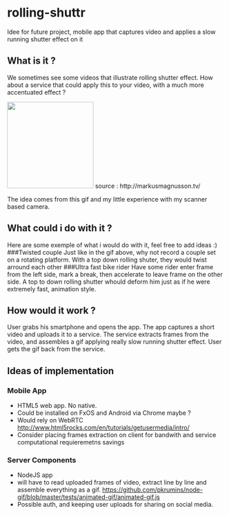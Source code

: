# rolling-shuttr
Idee for future project, mobile app that captures video and applies a slow running shutter effect on it

## What is it ?
We sometimes see some videos that illustrate rolling shutter effect. How about a service that could apply this to your video, with a much more accentuated effect ?

<img src="http://payload325.cargocollective.com/1/0/21154/8811319/twisted.gif" width="200">
source : http://markusmagnusson.tv/

The idea comes from this gif and my little experience with my scanner based camera.

## What could i do with it ? 
Here are some exemple of what i would do with it, feel free to add ideas :)
###Twisted couple
Just like in the gif above, why not record a couple set on a rotating platform. With a top down rolling shuter, they would twist arround each other
###Ultra fast bike rider
Have some rider enter frame from the left side, mark a break, then accelerate to leave frame on the other side. A top to down rolling shutter whould deform him just as if he were extremely fast, animation style.

## How would it work ?
User grabs his smartphone and opens the app. The app captures a short video and uploads it to a service.
The service extracts frames from the video, and assembles a gif applying really slow running shutter effect.
User gets the gif back from the service.

## Ideas of implementation
### Mobile App
* HTML5 web app. No native. 
* Could be installed on FxOS and Android via Chrome maybe ?
* Would rely on WebRTC http://www.html5rocks.com/en/tutorials/getusermedia/intro/
* Consider placing frames extraction on client for bandwith and service computational requieremetns savings

### Server Components
 * NodeJS app
 * will have to read uploaded frames of video, extract line by line and assemble everything as a gif. https://github.com/pkrumins/node-gif/blob/master/tests/animated-gif/animated-gif.js
 * Possible auth, and keeping user uploads for sharing on social media.
 
